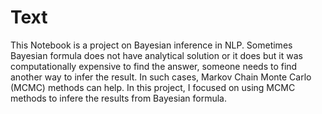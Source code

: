 # Text
This Notebook is a project on Bayesian inference in NLP. Sometimes Bayesian formula does not have analytical solution or it does but it was computationally expensive to find the answer, someone needs to find another way to infer the result. In such cases, Markov Chain Monte Carlo (MCMC) methods can help.
In this project, I focused on using MCMC methods to infere the results from Bayesian formula.

